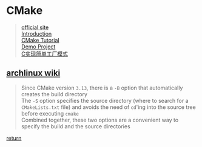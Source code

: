 # CMake

> [official site](https://cmake.org) \
> [Introduction](https://cmake.org/cmake/help/latest/index.html) \
> [CMake Tutorial](https://cmake.org/cmake/help/latest/guide/tutorial/index.html) \
> [Demo Project](demo/README.md) \
> [C实现简单工厂模式](simple_factory/README.md)

## [archlinux wiki](https://wiki.archlinux.org/title/CMake_package_guidelines)

> Since CMake version `3.13`, there is a `-B` option that automatically creates the build directory \
> The `-S` option specifies the source directory (where to search for a `CMakeLists.txt` file) and avoids the need of `cd`'ing into the source tree before executing `cmake` \
> Combined together, these two options are a convenient way to specify the build and the source directories

[return](../README.md)
